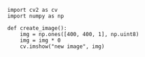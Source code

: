     import cv2 as cv
    import numpy as np

    def create_image():
        img = np.ones([400, 400, 1], np.uint8)
        img = img * 0
        cv.imshow("new image", img)
        
    